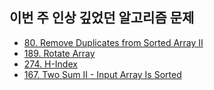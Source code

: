 ## 이번 주 인상 깊었던 알고리즘 문제

- [80. Remove Duplicates from Sorted Array II](https://leetcode.com/problems/remove-duplicates-from-sorted-array-ii/?envType=study-plan-v2&envId=top-interview-150)
- [189. Rotate Array](https://leetcode.com/problems/rotate-array/description/?envType=study-plan-v2&envId=top-interview-150)
- [274. H-Index](https://leetcode.com/problems/h-index/?envType=study-plan-v2&envId=top-interview-150)
- [167. Two Sum II - Input Array Is Sorted](https://leetcode.com/problems/two-sum-ii-input-array-is-sorted/)

